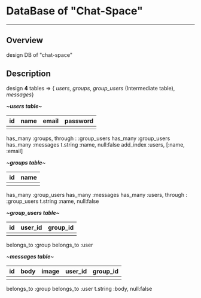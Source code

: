 # **DataBase of "Chat-Space"**
---------------

## **Overview**
design DB of "chat-space"

## **Description**
design **4** tables =>
{ *users*, *groups*, *group_users* (Intermediate table), *messages*}

***~users table~***

|  id  |  name  |  email  |  password  |
|:----:|:------:|:-------:|:----------:|
|      |        |         |            |

has_many :groups, through : :group_users
has_many :group_users
has_many :messages
t.string :name, null:false
add_index :users, [:name, :email]

***~groups table~***

|  id  |  name  |
|:----:|:------:|
|      |        |

has_many :group_users
has_many :messages
has_many :users, through : :group_users
t.string :name, null:false



***~group_users table~***

|  id  |  user_id  |  group_id  |
|:----:|:---------:|:----------:|
|      |           |            |

belongs_to :group
belongs_to :user


***~messages table~***

|  id  |  body  |  image  |  user_id  |  group_id  |
|:----:|:------:|:-------:|:---------:|:----------:|
|      |        |         |           |            |

belongs_to :group
belongs_to :user
t.string :body, null:false
